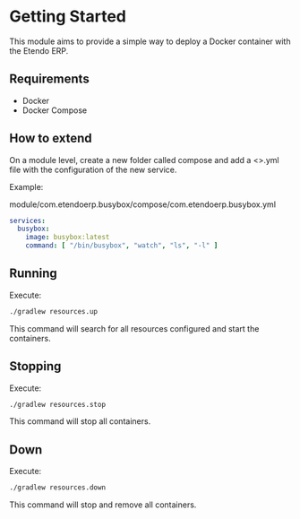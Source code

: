 # Getting Started

This module aims to provide a simple way to deploy a Docker container with the Etendo ERP.

## Requirements

- Docker
- Docker Compose

## How to extend

On a module level, create a new folder called compose and add a <<your-package>>.yml file with the configuration of the new service.

Example:

module/com.etendoerp.busybox/compose/com.etendoerp.busybox.yml
```yaml
services:
  busybox:
    image: busybox:latest
    command: [ "/bin/busybox", "watch", "ls", "-l" ]
```

## Running

Execute:

```bash
./gradlew resources.up
```

This command will search for all resources configured and start the containers.

## Stopping

Execute:

```bash
./gradlew resources.stop
```

This command will stop all containers.

## Down

Execute:

```bash
./gradlew resources.down
```

This command will stop and remove all containers.



